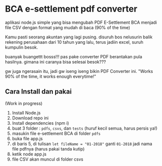 # BCA e-settlement pdf converter
aplikasi node.js simple yang bisa mengubah PDF E-Settlement BCA menjadi file CSV dengan format yang mudah di baca (90% of the time)

Kamu pasti seorang akuntan yang lagi pusing. disuruh bos nelusurin balik rekening perusahaan dari 10 tahun yang lalu, terus jadiin excel, suruh kumpulin besok.

buanyak buangettt bosss!!! pas pake converter PDF berantakan pula hasilnya. gimana ini caranya bisa selesai besok???

gw juga ngerasain itu, jadi gw iseng iseng bikin PDF Converter ini. "Works 90% of the time, it works enough everytime!"

## Cara Install dan pakai 
(Work in progress)
1. Install Node.js
2. Download repo ini
2. Install dependencies (npm i)
3. buat 3 folder : `pdfs`, `csvs`, dan `tests` (huruf kecil semua, harus persis ya!)
4. masukin file e-settlement BCA di folder `pdfs`
5. buka file app.js
6. di baris 5, di tulisan `let fileName = "01-2018"` ganti `01-2018` jadi nama file pdfnya (harus pakai tanda kutip)
7. ketik node app.js
8. file CSV akan muncul di folder csvs
